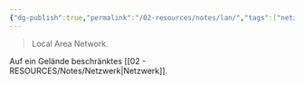```yaml
---
{"dg-publish":true,"permalink":"/02-resources/notes/lan/","tags":["netzwerk"],"updated":"2024-07-10T14:57:43.663+02:00"}
---
```


> Local Area Network.

Auf ein Gelände beschränktes [[02 - RESOURCES/Notes/Netzwerk\|Netzwerk]].